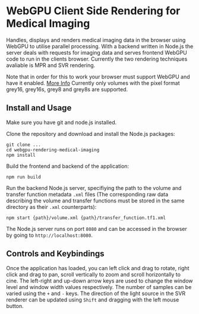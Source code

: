 # WebGPU Client Side Rendering for Medical Imaging

Handles, displays and renders medical imaging data in the browser using WebGPU to utilise parallel processing. With a backend written in Node.js the server deals with requests for imaging data and serves frontend WebGPU code to run in the clients browser. Currently the two rendering techniques avaliable is MPR and SVR rendering.

Note that in order for this to work your browser must support WebGPU and have it enabled. [More Info](https://github.com/gpuweb/gpuweb/wiki/Implementation-Status) Currently only volumes with the pixel format grey16, grey16s, grey8 and grey8s are supported.

## Install and Usage
Make sure you have git and node.js installed.

Clone the repository and download and install the Node.js packages:
```
git clone ...
cd webgpu-rendering-medical-imaging
npm install
```
Build the frontend and backend of the application:
```
npm run build
```
Run the backend Node.js server, specifiying the path to the volume and transfer function metadata `.xml` files (The corresponding raw data describing the volume and transfer functions must be stored in the same directory as their `.xml` counterparts):
```
npm start {path}/volume.xml {path}/transfer_function.tf1.xml
```
The Node.js server runs on port `8080` and can be accessed in the browser by going to `http://localhost:8080`.

## Controls and Keybindings
Once the application has loaded, you can left click and drag to rotate, right click and drag to pan, scroll vertically to 
zoom and scroll horizontally to cine. The left-right and up-down arrow keys are used to change the window level and window 
width values respectively. The number of samples can be varied using the `+` and `-` keys. The direction of the light source in the SVR renderer can be updated using `Shift` and dragging with the left mouse button.
